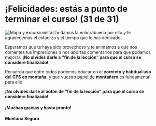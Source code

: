 # ¡Felicidades: estás a punto de terminar el curso! (31 de 31)

  
![Mapa y excursionistas](./gps_files/USA_MAPA.jpg)Te damos la enhorabuena por ello y te agradecemos el esfuerzo y el tiempo que le has dedicado.

Esperamos que te haya sido provechoso y te animamos a que nos comentes tus impresiones o nos aportes comentarios para que podamos mejorar. **¡No olvides darle a "fin de la lección" para que el curso se considere finalizado!**  

Recuerda que entre todos podemos educar en el **correcto y habitual uso del GPS en montaña**, y que vuestro papel de **montañero** es fundamental para ello.

**¡No olvides darle al botón de "fin de la lección" para que el curso se considere finalizado!**

#### ¡Muchas gracias y hasta pronto!

#### Montaña Segura